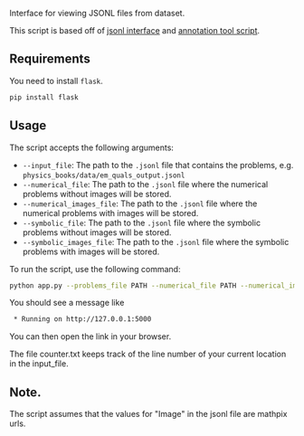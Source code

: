 Interface for viewing JSONL files from dataset.

This script is based off of [jsonl interface](https://github.com/TheDuckAI/DUCK-datasets/blob/main/jsonl_interface/README.md) and [annotation tool script](https://github.com/TheDuckAI/DUCK-datasets/tree/main/annotation_tool). 

## Requirements
You need to install `flask`.
```bash
pip install flask
```

## Usage
The script accepts the following arguments:
- `--input_file`: The path to the `.jsonl` file that contains the problems, e.g. `physics_books/data/em_quals_output.jsonl`
- `--numerical_file`: The path to the `.jsonl` file where the numerical problems without images will be stored. 
- `--numerical_images_file`: The path to the `.jsonl` file where the numerical problems with images will be stored. 
- `--symbolic_file`: The path to the `.jsonl` file where the symbolic problems without images will be stored. 
- `--symbolic_images_file`: The path to the `.jsonl` file where the symbolic problems with images will be stored. 


To run the script, use the following command:
```bash
python app.py --problems_file PATH --numerical_file PATH --numerical_images_file PATH --symbolic_file PATH --symbolic_images_file PATH 
```

You should see a message like
```bash
 * Running on http://127.0.0.1:5000
```
You can then open the link in your browser.

The file counter.txt keeps track of the line number of your current location in the input_file. 


## Note. 

The script assumes that the values for "Image" in the jsonl file are mathpix urls. 